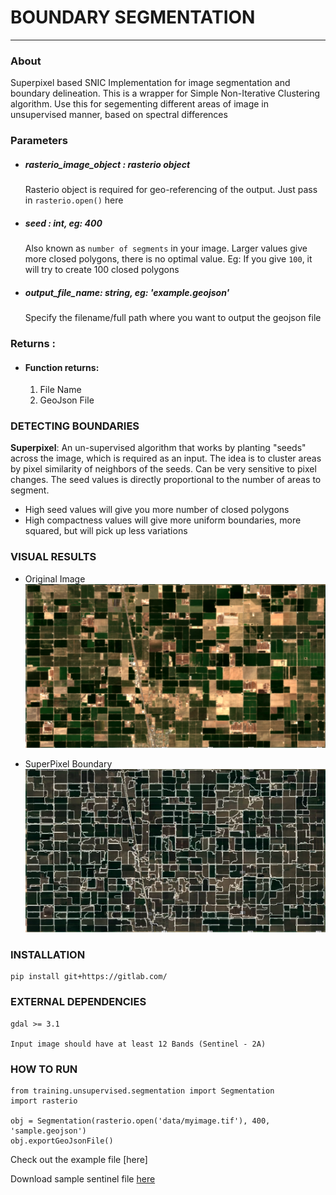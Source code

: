 

# BOUNDARY SEGMENTATION
---
### About

Superpixel based SNIC Implementation for image segmentation and boundary delineation. This is a wrapper for Simple Non-Iterative Clustering algorithm. Use this for segementing different areas of image in unsupervised manner, based on spectral differences

### Parameters

- ##### rasterio_image_object : rasterio object
    Rasterio object is required for geo-referencing of the output. Just pass in `rasterio.open()` here
        
- ##### seed : int, eg: 400
    Also known as `number of segments` in your image. Larger values give more closed polygons, there is no optimal value. Eg: If you give `100`, 
    it will try to create 100 closed polygons
   
- ##### output_file_name: string, eg: 'example.geojson'
    Specify the filename/full path where you want to output the geojson file

### Returns :
- #### Function returns:
    1. File Name
    2. GeoJson File

### DETECTING BOUNDARIES

**Superpixel**: An un-supervised algorithm that works by planting "seeds" across the image, which is required as an input. The idea is to cluster areas by pixel similarity of neighbors of the seeds. Can be very sensitive to pixel changes. The seed values is directly proportional to the number of areas to segment. 
 - High seed values will give you more number of closed polygons
 - High compactness values will give more uniform boundaries, more squared, but will pick up less variations
 
### VISUAL RESULTS
- Original Image
![enter image description here](https://github.com/purijs/Sentinel-Training-Data-Generation/blob/main/original.png)

- SuperPixel Boundary
![enter image description here](https://github.com/purijs/Sentinel-Training-Data-Generation/blob/main/sp_boundary.png)


### INSTALLATION

```
pip install git+https://gitlab.com/
```

### EXTERNAL DEPENDENCIES

```
gdal >= 3.1

Input image should have at least 12 Bands (Sentinel - 2A) 
```

### HOW TO RUN

```
from training.unsupervised.segmentation import Segmentation
import rasterio

obj = Segmentation(rasterio.open('data/myimage.tif'), 400, 'sample.geojson')
obj.exportGeoJsonFile()
```

Check out the example file [here]

Download sample sentinel file [here](https://drive.google.com/file/d/1rbIGhc_968QoAB60leXqkEXbEfgzYROU/view?usp=sharing)
